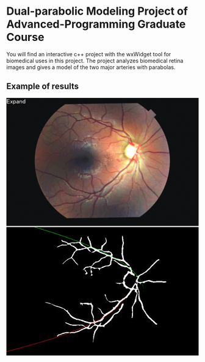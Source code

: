 # Dual-parabolic Modeling Project of Advanced-Programming Graduate Course

You will find an interactive c++ project with the wxWidget tool for biomedical uses in this project. The project analyzes biomedical retina images and gives a model of the two major arteries with parabolas.

## Example of results

![retina](Images/1.jpg) ![retinare](Images/resultado1.png)

